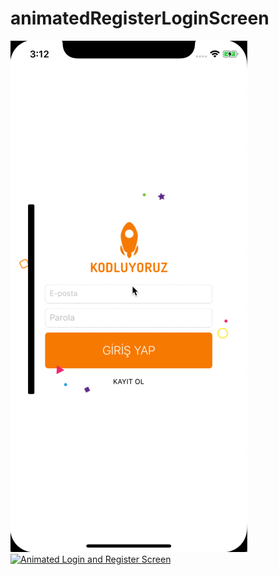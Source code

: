 # animatedRegisterLoginScreen
![Animated Login and Register Screen](preview.gif)
[![Animated Login and Register Screen](http://img.youtube.com/vi/EwFEti_ByVI/0.jpg)](https://www.youtube.com/embed/EwFEti_ByVI)
